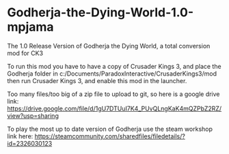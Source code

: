 # Godherja-the-Dying-World-1.0-mpjama
The 1.0 Release Version of Godherja the Dying World, a total conversion mod for CK3

To run this mod you have to have a copy of Crusader Kings 3, and place the Godherja folder in c:/Documents/ParadoxInteractive/CrusaderKings3/mod
then run Crusader Kings 3, and enable this mod in the launcher.

Too many files/too big of a zip file to upload to git, so here is a google drive link: https://drive.google.com/file/d/1gU7DTUuI7K4_PUvQLngKaK4mQZPbZ2RZ/view?usp=sharing

To play the most up to date version of Godherja use the steam workshop link here: https://steamcommunity.com/sharedfiles/filedetails/?id=2326030123
